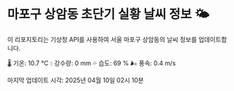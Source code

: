 
# 마포구 상암동 초단기 실황 날씨 정보 🌤️

이 리포지토리는 기상청 API를 사용하여 서울 마포구 상암동의 날씨 정보를 업데이트합니다. 

🌡️ 기온: 10.7 ℃
💧 강수량: 0 mm
💦 습도: 69 %
🌬️ 풍속: 0.4 m/s

마지막 업데이트 시각: 2025년 04월 10일 02시 10분    
